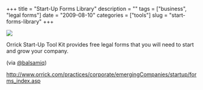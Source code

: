 +++
title = "Start-Up Forms Library"
description = ""
tags = ["business", "legal forms"]
date = "2009-08-10"
categories = ["tools"]
slug = "start-forms-library"
+++


<div class="tool-screenshot mb1"><a href="http://www.orrick.com/practices/corporate/emergingCompanies/startup/forms_index.asp"><img id='bluga-thumbnail-2737' class='bluga-thumbnail custom' src='http://media.konigi.com/bluga/
wt5230060d6addd_custom.jpg'/></a></div><p>Orrick Start-Up Tool Kit provides free legal forms that you will need to start and grow your company.</p>
<p>(via <a href="http://twitter.com/balsamiq/status/3195753919">@balsamiq</a>)</p>
  
<p><a href="http://www.orrick.com/practices/corporate/emergingCompanies/startup/forms_index.asp">http://www.orrick.com/practices/corporate/emergingCompanies/startup/forms_index.asp</a></p>
      
